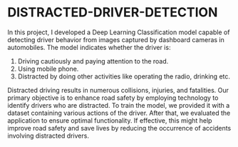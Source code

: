 # DISTRACTED-DRIVER-DETECTION
In this project, I developed a Deep Learning Classification model capable of detecting driver behavior from images captured by dashboard cameras in automobiles.
The model indicates whether the driver is:
   1. Driving cautiously and paying attention to the road. 
   2. Using mobile phone.
   3. Distracted by doing other activities like operating the radio, drinking etc.
      
Distracted driving results in numerous collisions, injuries, and fatalities. Our primary objective is to enhance road safety by employing technology to identify drivers who are distracted. To train the model, we provided it with a dataset containing various actions of the driver. After that, we evaluated the application to ensure optimal functionality. If effective, this might help improve road safety and save lives by reducing the occurrence of accidents involving distracted drivers.

